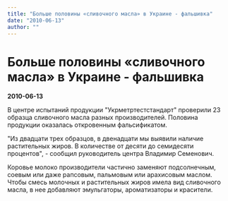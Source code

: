 ```yaml
---
title: "Больше половины «сливочного масла» в Украине - фальшивка"
date: "2010-06-13"
author: ""
---
```


# Больше половины «сливочного масла» в Украине - фальшивка

**2010-06-13** 

В центре испытаний продукции "Укрметртестстандарт" проверили 23 образца сливочного масла разных производителей. Половина продукции оказалась откровенным фальсификатом.

"Из двадцати трех образцов, в двенадцати мы выявили наличие растительных жиров. В количестве от десяти до семидесяти процентов", - сообщил руководитель центра Владимир Семенович.

Коровье молоко производители частично заменяют подсолнечным, соевым или даже рапсовым, пальмовым или арахисовым маслом. Чтобы смесь молочных и растительных жиров имела вид сливочного масла, в нее добавляют эмульгаторы, ароматизаторы и красители.